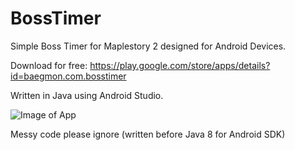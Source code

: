 # BossTimer
Simple Boss Timer for Maplestory 2 designed for Android Devices.

Download for free: https://play.google.com/store/apps/details?id=baegmon.com.bosstimer

Written in Java using Android Studio.

![Image of App](http://i.imgur.com/HAFGsLl.png)

Messy code please ignore (written before Java 8 for Android SDK)
